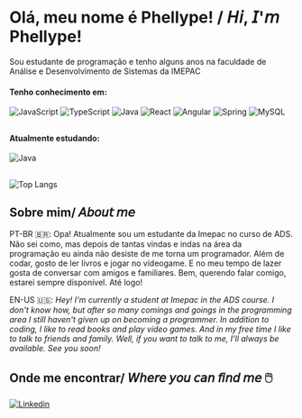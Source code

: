 <h1>
 Olá, meu nome é Phellype! / 𝘏𝘪, 𝘐'𝘮 Phellype!
</h1>

<p>
Sou estudante de programação e tenho alguns anos na faculdade de Análise e Desenvolvimento de Sistemas da IMEPAC
</p>

#### Tenho conhecimento em:
![JavaScript](https://img.shields.io/badge/JavaScript-F7DF1E?style=for-the-badge&logo=javascript&logoColor=black)
![TypeScript](https://img.shields.io/badge/TypeScript-007ACC?style=for-the-badge&logo=typescript&logoColor=white)
![Java](https://img.shields.io/badge/java-%23ED8B00.svg?style=for-the-badge&logo=openjdk&logoColor=white)
![React](https://img.shields.io/badge/React-20232A?style=for-the-badge&logo=react&logoColor=61DAFB)
![Angular](https://img.shields.io/badge/Angular-DD0031?style=for-the-badge&logo=angular&logoColor=white)
![Spring](https://img.shields.io/badge/spring-%236DB33F.svg?style=for-the-badge&logo=spring&logoColor=white)
![MySQL](https://img.shields.io/badge/MySQL-00000F?style=for-the-badge&logo=mysql&logoColor=white)

##

#### Atualmente estudando:
![Java](https://img.shields.io/badge/java-%23ED8B00.svg?style=for-the-badge&logo=openjdk&logoColor=white)

##

![Top Langs](https://github-readme-stats-git-masterrstaa-rickstaa.vercel.app/api/top-langs/?username=phellypeaugustho&bg_color=000&border_color=30A3DC&title_color=E94D5F&text_color=FFF)

##


<h2>Sobre mim/ 𝘈𝘣𝘰𝘶𝘵 𝘮𝘦</h2>
<p>
  PT-BR 🇧🇷: Opa! Atualmente sou um estudante da Imepac no curso de ADS. Não sei como, mas depois de tantas vindas e indas na área da programação eu ainda não desiste de me torna um programador. Além de codar, gosto de ler livros e jogar no videogame. E no meu tempo de lazer gosta de conversar com amigos e familiares. Bem, querendo falar comigo, estarei sempre disponível. Até logo!
</p>
<p> EN-US 🇺🇸: <i>Hey! I'm currently a student at Imepac in the ADS course. I don't know how, but after so many comings and goings in the programming area I still haven't given up on becoming a programmer. In addition to coding, I like to read books and play video games. And in my free time I like to talk to friends and family. Well, if you want to talk to me, I'll always be available. See you soon!</i>
</p>



  <h2>Onde me encontrar/ 𝘞𝘩𝘦𝘳𝘦 𝘺𝘰𝘶 𝘤𝘢𝘯 𝘧𝘪𝘯𝘥 𝘮𝘦 🖱️</h2>
  <a href="https://www.linkedin.com/in/phellypeaugustho/" target="_blank"><img alt="Linkedin" src="https://img.shields.io/badge/linkedin-46a2f1.svg?&style=for-the-badge&logo=linkedin&logoColor=white" /></a>
